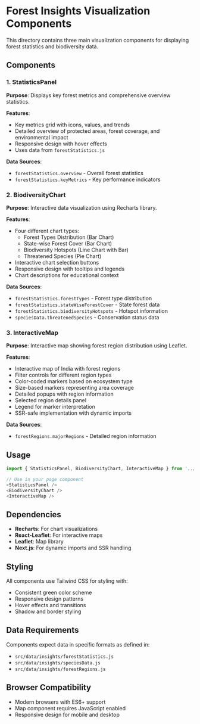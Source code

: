 # Forest Insights Visualization Components

This directory contains three main visualization components for displaying forest statistics and biodiversity data.

## Components

### 1. StatisticsPanel
**Purpose**: Displays key forest metrics and comprehensive overview statistics.

**Features**:
- Key metrics grid with icons, values, and trends
- Detailed overview of protected areas, forest coverage, and environmental impact
- Responsive design with hover effects
- Uses data from `forestStatistics.js`

**Data Sources**:
- `forestStatistics.overview` - Overall forest statistics
- `forestStatistics.keyMetrics` - Key performance indicators

### 2. BiodiversityChart
**Purpose**: Interactive data visualization using Recharts library.

**Features**:
- Four different chart types:
  - Forest Types Distribution (Bar Chart)
  - State-wise Forest Cover (Bar Chart)
  - Biodiversity Hotspots (Line Chart with Bar)
  - Threatened Species (Pie Chart)
- Interactive chart selection buttons
- Responsive design with tooltips and legends
- Chart descriptions for educational context

**Data Sources**:
- `forestStatistics.forestTypes` - Forest type distribution
- `forestStatistics.stateWiseForestCover` - State forest data
- `forestStatistics.biodiversityHotspots` - Hotspot information
- `speciesData.threatenedSpecies` - Conservation status data

### 3. InteractiveMap
**Purpose**: Interactive map showing forest region distribution using Leaflet.

**Features**:
- Interactive map of India with forest regions
- Filter controls for different region types
- Color-coded markers based on ecosystem type
- Size-based markers representing area coverage
- Detailed popups with region information
- Selected region details panel
- Legend for marker interpretation
- SSR-safe implementation with dynamic imports

**Data Sources**:
- `forestRegions.majorRegions` - Detailed region information

## Usage

```javascript
import { StatisticsPanel, BiodiversityChart, InteractiveMap } from '../components/features/Insights';

// Use in your page component
<StatisticsPanel />
<BiodiversityChart />
<InteractiveMap />
```

## Dependencies

- **Recharts**: For chart visualizations
- **React-Leaflet**: For interactive maps
- **Leaflet**: Map library
- **Next.js**: For dynamic imports and SSR handling

## Styling

All components use Tailwind CSS for styling with:
- Consistent green color scheme
- Responsive design patterns
- Hover effects and transitions
- Shadow and border styling

## Data Requirements

Components expect data in specific formats as defined in:
- `src/data/insights/forestStatistics.js`
- `src/data/insights/speciesData.js`
- `src/data/insights/forestRegions.js`

## Browser Compatibility

- Modern browsers with ES6+ support
- Map component requires JavaScript enabled
- Responsive design for mobile and desktop